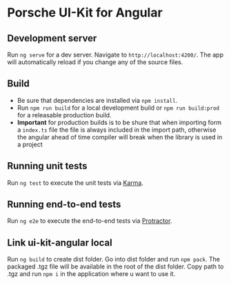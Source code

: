 # Porsche UI-Kit for Angular

## Development server

Run `ng serve` for a dev server. Navigate to `http://localhost:4200/`. The app will automatically reload if you change any of the source files.

## Build

* Be sure that dependencies are installed via `npm install`.
* Run `npm run build` for a local development build or `npm run build:prod` for a releasable production build. 
* __Important__ for production builds is to be shure that when importing form a `index.ts` file the file is always included in the import path, otherwise the angular ahead of time compiler will break when the library is used in a project

## Running unit tests

Run `ng test` to execute the unit tests via [Karma](https://karma-runner.github.io).

## Running end-to-end tests

Run `ng e2e` to execute the end-to-end tests via [Protractor](http://www.protractortest.org/).


## Link ui-kit-angular local

Run `ng build` to create dist folder.
Go into dist folder and run `npm pack`.
The packaged .tgz file will be available in the root of the dist folder.
Copy path to .tgz and run `npm i` in the application where u want to use it.
